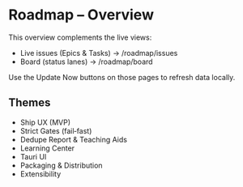 # Roadmap – Overview

This overview complements the live views:

- Live issues (Epics & Tasks) → /roadmap/issues
- Board (status lanes) → /roadmap/board

Use the Update Now buttons on those pages to refresh data locally.

## Themes
- Ship UX (MVP)
- Strict Gates (fail‑fast)
- Dedupe Report & Teaching Aids
- Learning Center
- Tauri UI
- Packaging & Distribution
- Extensibility

